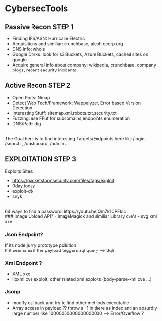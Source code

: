 # CybersecTools
## Passive Recon STEP 1
- Finding IPS/ASN: Hurricane Electric
- Acquisitions and similiar: crunchbase, aleph.occrp.org
- DNS info: whois
- Google Dorks: look for s3 Buckets, Azure Buckets, cached sites on google
- Acquire general info about company: wikipedia, crunchbase, company blogs, recent security incidents

## Active Recon STEP 2
- Open Ports: Nmap
- Detect Web Tech/Framework: Wappalyzer, Error based Version Detection
- Interesting Stuff: sitemap.xml,robots.txt,security.txt
- Fuzzing: use FFuf for subdomains,endpoints enumeration
- DNS/Path: dig
</br>
The Goal here is to find interesting Targets/Endpoints here like /login, /search , /dashboard, /admin ...

## EXPLOITATION STEP 3
Exploits Sites: 
- https://packetstormsecurity.com/files/tags/exploit
- 0day.today
- exploit-db
- snyk
</br>
64 ways to find a password:
https://youtu.be/Qm7k1CPFkIc
</br>
### Image Upload API?
- ImageMagick and similiar Library cve's
- svg xml xxe

### Json Endpoint?
If its node.js try prototype pollution
</br>
If it seems as if the payload triggers sql query --> Sqli

### Xml Endpoint ?
- XML xxe
- libxml cve exploit, other related xml exploits (body-parse-xml cve ...)

### Jsonp
- modify callback and try to find other methods executable
- Array access in payload ?? throw a -1 in there as index and an absurdly large number like 10000000000000000000 --> Error/Overflow ?
